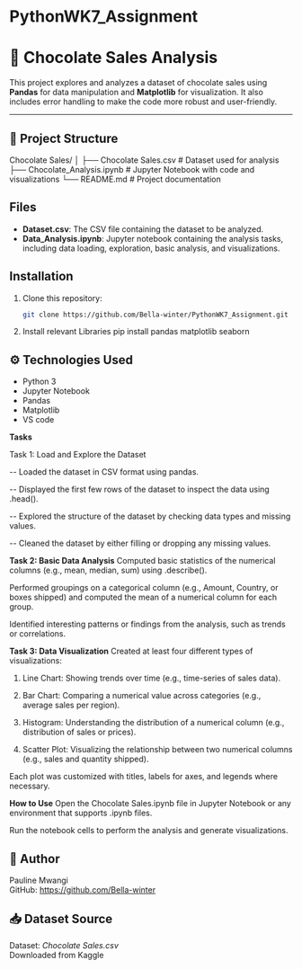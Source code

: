 # PythonWK7_Assignment
# 🍫 Chocolate Sales Analysis

This project explores and analyzes a dataset of chocolate sales using **Pandas** for data manipulation and **Matplotlib** for visualization. It also includes error handling to make the code more robust and user-friendly.

---

## 📁 Project Structure
 Chocolate Sales/
│
├── Chocolate Sales.csv # Dataset used for analysis
├── Chocolate_Analysis.ipynb # Jupyter Notebook with code and visualizations
└── README.md # Project documentation




## Files

- **Dataset.csv**: The CSV file containing the dataset to be analyzed.
- **Data_Analysis.ipynb**: Jupyter notebook containing the analysis tasks, including data loading, exploration, basic analysis, and visualizations.

## Installation

1. Clone this repository:
   ```bash
   git clone https://github.com/Bella-winter/PythonWK7_Assignment.git

2. Install relevant Libraries
   pip install pandas matplotlib seaborn


## ⚙️ Technologies Used

- Python 3
- Jupyter Notebook
- Pandas
- Matplotlib
- VS code 


**Tasks**


Task 1: Load and Explore the Dataset

-- Loaded the dataset in CSV format using pandas.

-- Displayed the first few rows of the dataset to inspect the data using .head().

-- Explored the structure of the dataset by checking data types and missing values.

-- Cleaned the dataset by either filling or dropping any missing values.

**Task 2: Basic Data Analysis**
Computed basic statistics of the numerical columns (e.g., mean, median, sum) using .describe().

Performed groupings on a categorical column (e.g., Amount, Country, or boxes shipped) and computed the mean of a numerical column for each group.

Identified interesting patterns or findings from the analysis, such as trends or correlations.

**Task 3: Data Visualization**
Created at least four different types of visualizations:

1. Line Chart: Showing trends over time (e.g., time-series of sales data).

2. Bar Chart: Comparing a numerical value across categories (e.g., average sales per region).

3. Histogram: Understanding the distribution of a numerical column (e.g., distribution of sales or prices).

4. Scatter Plot: Visualizing the relationship between two numerical columns (e.g., sales and quantity shipped).

Each plot was customized with titles, labels for axes, and legends where necessary.

**How to Use**
  Open the Chocolate Sales.ipynb file in Jupyter Notebook or any environment that supports .ipynb files.

   Run the notebook cells to perform the analysis and generate visualizations.


## 📌 Author

Pauline Mwangi  
GitHub: https://github.com/Bella-winter


## 📥 Dataset Source

Dataset: *Chocolate Sales.csv*  
  Downloaded from Kaggle
